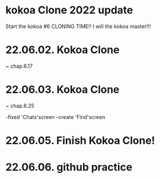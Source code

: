 # kokoa Clone 2022 update

Start the kokoa #6 CLONING TIME!!
I will the kokoa master!!!

# 22.06.02. Kokoa Clone

~ chap.6.17

# 22.06.03. Kokoa Clone

~ chap.6.25

-fixed 'Chats'screen
-create 'Find'screen

# 22.06.05. Finish Kokoa Clone!

# 22.06.06. github practice
